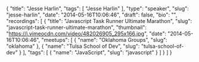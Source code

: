 {
  "title": "Jesse Harlin",
  "tags": [
    "Jesse Harlin"
  ],
  "type": "speaker",
  "slug": "jesse-harlin",
  "date": "2014-05-16T10:06:46",
  "draft": false,
  "bio": "",
  "recordings": [
    {
      "title": "Javascript Task Runner Ultimate Marathon",
      "slug": "javascript-task-runner-ultimate-marathon",
      "thumbnail": "https://i.vimeocdn.com/video/482026905_295x166.jpg",
      "date": "2014-05-16T10:06:46",
      "meetups": [
        {
          "name": "Oklahoma Groups",
          "slug": "oklahoma"
        },
        {
          "name": "Tulsa School of Dev",
          "slug": "tulsa-school-of-dev"
        }
      ],
      "tags": [
        {
          "name": "JavaScript",
          "slug": "javascript"
        }
      ]
    }
  ]
}